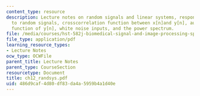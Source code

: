 ```yaml
---
content_type: resource
description: Lecture notes on random signals and linear systems, response of LTI systems
  to random signals, crosscorrelation function between x[n]and y[n], autocorrelation
  function of y[n], white noise inputs, and the power spectrum.
file: /media/courses/hst-582j-biomedical-signal-and-image-processing-spring-2007/486d9caf4d80df83da4a5959b4a1d40e_ch12_randsys.pdf
file_type: application/pdf
learning_resource_types:
- Lecture Notes
ocw_type: OCWFile
parent_title: Lecture Notes
parent_type: CourseSection
resourcetype: Document
title: ch12_randsys.pdf
uid: 486d9caf-4d80-df83-da4a-5959b4a1d40e
---
```

